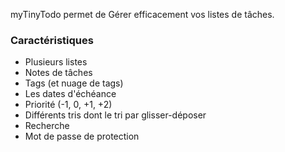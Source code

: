 myTinyTodo permet de Gérer efficacement vos listes de tâches.
### Caractéristiques

- Plusieurs listes
- Notes de tâches
- Tags (et nuage de tags)
- Les dates d'échéance
- Priorité (-1, 0, +1, +2)
- Différents tris dont le tri par glisser-déposer
- Recherche
- Mot de passe de protection
